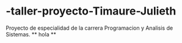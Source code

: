 # -taller-proyecto-Timaure-Julieth
Proyecto de especialidad de la carrera Programacion y Analisis de Sistemas.
** hola **
